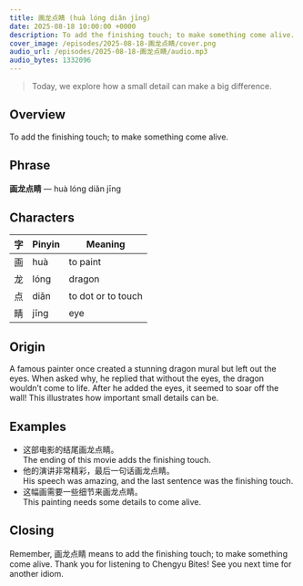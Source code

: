 ```yaml
---
title: 画龙点睛 (huà lóng diǎn jīng)
date: 2025-08-18 10:00:00 +0000
description: To add the finishing touch; to make something come alive.
cover_image: /episodes/2025-08-18-画龙点睛/cover.png
audio_url: /episodes/2025-08-18-画龙点睛/audio.mp3
audio_bytes: 1332096
---
```


> Today, we explore how a small detail can make a big difference.

## Overview
To add the finishing touch; to make something come alive.

## Phrase
**画龙点睛** — huà lóng diǎn jīng

## Characters

| 字  | Pinyin       | Meaning            |
|-----|--------------|--------------------|
| 画  | huà          | to paint           |
| 龙  | lóng         | dragon             |
| 点  | diǎn         | to dot or to touch |
| 睛  | jīng         | eye                |

## Origin
A famous painter once created a stunning dragon mural but left out the eyes. When asked why, he replied that without the eyes, the dragon wouldn’t come to life. After he added the eyes, it seemed to soar off the wall! This illustrates how important small details can be.

## Examples
- 这部电影的结尾画龙点睛。<br>The ending of this movie adds the finishing touch.
- 他的演讲非常精彩，最后一句话画龙点睛。<br>His speech was amazing, and the last sentence was the finishing touch.
- 这幅画需要一些细节来画龙点睛。<br>This painting needs some details to come alive.

## Closing
Remember, 画龙点睛 means to add the finishing touch; to make something come alive. Thank you for listening to Chengyu Bites! See you next time for another idiom.
